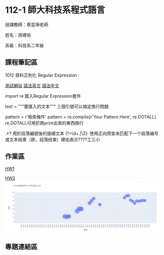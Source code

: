 # 112-1 師大科技系程式語言


授課教師：蔡芸琤老師


姓名：游建佑


系級：科技系二年級


## 課程筆記區

1012 資料正則化 Regular Expression : 

[測試網站](https://regexr.com/)  [語法英文](http://perso.ens-lyon.fr/lise.vaudor/strings-et-expressions-regulieres/?fbclid=IwAR0IHvNKp43Qrfo0TqpolYPpMUfViSrCBDY8SmBveKm01yZ6PzHPxspVaNI)  [語法中文](http://www.vixual.net/blog/archives/211)


import re 匯入Regular Expression套件

text = """要匯入的文本"""  三個引號可以搞定換行問題

pattern = r'檢索條件'  pattern = re.compile(r'Your Pattern Here', re.DOTALL) re.DOTALL可用於將print出來的東西換行

.*?  用於段落編號後的接續文本  (?=\d+\.|\Z): 使用正向预查来匹配下一个段落编号或文本结束（即，段落结束）建佑表示????工三小


## 作業區
[HW1](https://colab.research.google.com/drive/1yXtT4luoalVF8kJ3dLoWcpSMCYhfRzgg?hl=zh-tw)

[HW2](105task2.ipynb)
![問題1](105/1.png)
## 專題連結區
